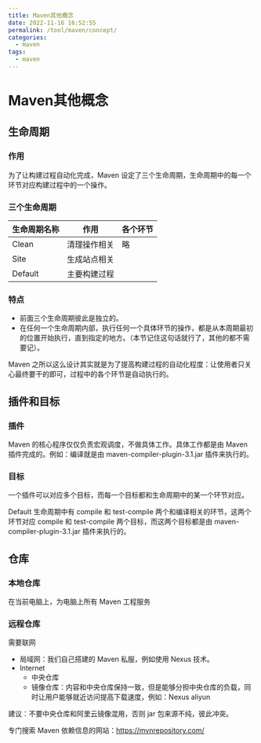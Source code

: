 ```yaml
---
title: Maven其他概念
date: 2022-11-16 16:52:55
permalink: /tool/maven/concept/
categories:
  - maven
tags:
  - maven 
---
```


# Maven其他概念

## 生命周期

### 作用

为了让构建过程自动化完成，Maven 设定了三个生命周期，生命周期中的每一个环节对应构建过程中的一个操作。

### 三个生命周期

| 生命周期名称 | 作用         | 各个环节 |
| ------------ | ------------ | -------- |
| Clean        | 清理操作相关 | 略       |
| Site         | 生成站点相关 |          |
| Default      | 主要构建过程 |          |

### 特点

- 前面三个生命周期彼此是独立的。
- 在任何一个生命周期内部，执行任何一个具体环节的操作，都是从本周期最初的位置开始执行，直到指定的地方。（本节记住这句话就行了，其他的都不需要记）。

Maven 之所以这么设计其实就是为了提高构建过程的自动化程度：让使用者只关心最终要干的即可，过程中的各个环节是自动执行的。

## 插件和目标

### 插件

Maven 的核心程序仅仅负责宏观调度，不做具体工作。具体工作都是由 Maven 插件完成的。例如：编译就是由 maven-compiler-plugin-3.1.jar 插件来执行的。

### 目标

一个插件可以对应多个目标，而每一个目标都和生命周期中的某一个环节对应。

Default 生命周期中有 compile 和 test-compile 两个和编译相关的环节，这两个环节对应 compile 和 test-compile 两个目标，而这两个目标都是由 maven-compiler-plugin-3.1.jar 插件来执行的。

## 仓库

### 本地仓库

在当前电脑上，为电脑上所有 Maven 工程服务

### 远程仓库

需要联网

- 局域网：我们自己搭建的 Maven 私服，例如使用 Nexus 技术。
- Internet
  - 中央仓库
  - 镜像仓库：内容和中央仓库保持一致，但是能够分担中央仓库的负载，同时让用户能够就近访问提高下载速度，例如：Nexus aliyun

建议：不要中央仓库和阿里云镜像混用，否则 jar 包来源不纯，彼此冲突。

专门搜索 Maven 依赖信息的网站：https://mvnrepository.com/